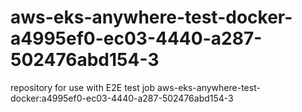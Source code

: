 # aws-eks-anywhere-test-docker-a4995ef0-ec03-4440-a287-502476abd154-3
repository for use with E2E test job aws-eks-anywhere-test-docker:a4995ef0-ec03-4440-a287-502476abd154-3
